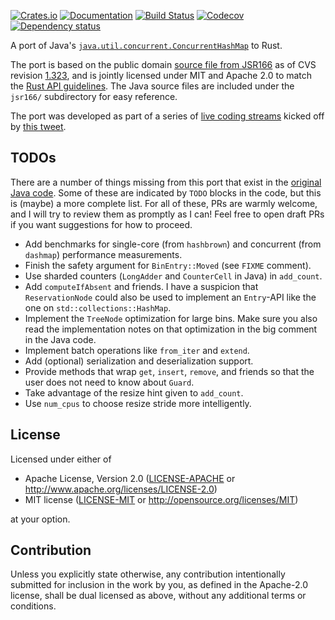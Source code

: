 [![Crates.io](https://img.shields.io/crates/v/flurry.svg)](https://crates.io/crates/flurry)
[![Documentation](https://docs.rs/flurry/badge.svg)](https://docs.rs/flurry/)
[![Build Status](https://dev.azure.com/jonhoo/jonhoo/_apis/build/status/flurry?branchName=master)](https://dev.azure.com/jonhoo/jonhoo/_build/latest?definitionId=15&branchName=master)
[![Codecov](https://codecov.io/github/jonhoo/flurry/coverage.svg?branch=master)](https://codecov.io/gh/jonhoo/flurry)
[![Dependency status](https://deps.rs/repo/github/jonhoo/flurry/status.svg)](https://deps.rs/repo/github/jonhoo/flurry)

A port of Java's [`java.util.concurrent.ConcurrentHashMap`](https://docs.oracle.com/javase/8/docs/api/java/util/concurrent/ConcurrentHashMap.html) to Rust.

The port is based on the public domain [source file from JSR166] as of
CVS revision [1.323], and is jointly licensed under MIT and Apache 2.0
to match the [Rust API guidelines]. The Java source files are included
under the `jsr166/` subdirectory for easy reference.

The port was developed as part of a series of [live coding streams]
kicked off by [this tweet].

## TODOs

There are a number of things missing from this port that exist in the
[original Java code](jsr166/src/ConcurrentHashMap.java). Some of these
are indicated by `TODO` blocks in the code, but this is (maybe) a more
complete list. For all of these, PRs are warmly welcome, and I will try
to review them as promptly as I can! Feel free to open draft PRs if you
want suggestions for how to proceed.

 - Add benchmarks for single-core (from `hashbrown`) and concurrent
   (from `dashmap`) performance measurements.
 - Finish the safety argument for `BinEntry::Moved` (see `FIXME`
   comment).
 - Use sharded counters (`LongAdder` and `CounterCell` in Java) in
   `add_count`.
 - Add `computeIfAbsent` and friends. I have a suspicion that
   `ReservationNode` could also be used to implement an `Entry`-API like
   the one on `std::collections::HashMap`.
 - Implement the `TreeNode` optimization for large bins. Make sure you
   also read the implementation notes on that optimization in the big
   comment in the Java code.
 - Implement batch operations like `from_iter` and `extend`.
 - Add (optional) serialization and deserialization support.
 - Provide methods that wrap `get`, `insert`, `remove`, and friends so
   that the user does not need to know about `Guard`.
 - Take advantage of the resize hint given to `add_count`.
 - Use `num_cpus` to choose resize stride more intelligently.

## License

Licensed under either of

 * Apache License, Version 2.0
   ([LICENSE-APACHE](LICENSE-APACHE) or http://www.apache.org/licenses/LICENSE-2.0)
 * MIT license
   ([LICENSE-MIT](LICENSE-MIT) or http://opensource.org/licenses/MIT)

at your option.

## Contribution

Unless you explicitly state otherwise, any contribution intentionally submitted
for inclusion in the work by you, as defined in the Apache-2.0 license, shall be
dual licensed as above, without any additional terms or conditions.

  [source file from JSR166]: http://gee.cs.oswego.edu/dl/concurrency-interest/index.html
  [1.323]: http://gee.cs.oswego.edu/cgi-bin/viewcvs.cgi/jsr166/src/main/java/util/concurrent/ConcurrentHashMap.java?revision=1.323&view=markup
  [Rust API guidelines]: https://rust-lang.github.io/api-guidelines/necessities.html#crate-and-its-dependencies-have-a-permissive-license-c-permissive
  [live coding streams]: https://www.youtube.com/playlist?list=PLqbS7AVVErFj824-6QgnK_Za1187rNfnl
  [this tweet]: https://twitter.com/jonhoo/status/1194969578855714816
  [upstream tests]: https://hg.openjdk.java.net/jdk/jdk13/file/tip/test/jdk/java/util/concurrent/ConcurrentHashMap
